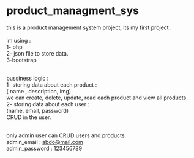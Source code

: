 # product_managment_sys
this is a product management system project, its my first project . <br> <br>
im using : <br>
1- php <br>
2- json file to store data.<br>
3-bootstrap<br><br>

bussiness logic :<br>
  1- storing data about each product : <br>
    ( name , description, img)<br>
    we can create, delete, update, read each product and view all products.<br>
  2- storing data about each user :<br>
    (name, email, password) <br>
    CRUD in the user.<br><br>
    
  only admin user can CRUD users and products.<br>
  admin_email : abdo@mail.com<br>
  admin_password : 123456789<br>
  
